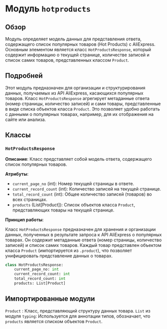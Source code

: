 # Модуль `hotproducts`

## Обзор

Модуль определяет модель данных для представления ответа, содержащего список популярных товаров (Hot Products) с AliExpress. Основным элементом является класс `HotProductsResponse`, который содержит информацию о текущей странице, количестве записей и список самих товаров, представленных классом `Product`.

## Подробней

Этот модуль предназначен для организации и структурирования данных, получаемых из API AliExpress, касающихся популярных товаров. Класс `HotProductsResponse` агрегирует метаданные ответа (номер страницы, количество записей) и сами товары, представленные в виде списка объектов класса `Product`. Это позволяет удобно работать с данными о популярных товарах, например, для их отображения на сайте или анализа.

## Классы

### `HotProductsResponse`

**Описание**: Класс представляет собой модель ответа, содержащего список популярных товаров.

**Атрибуты**:

- `current_page_no` (int): Номер текущей страницы в ответе.
- `current_record_count` (int): Количество записей на текущей странице.
- `total_record_count` (int): Общее количество записей (товаров) во всех страницах.
- `products` (List[Product]): Список объектов класса `Product`, представляющих товары на текущей странице.

**Принцип работы**:

Класс `HotProductsResponse` предназначен для хранения и организации данных, полученных в результате запроса к API AliExpress о популярных товарах. Он содержит метаданные ответа (номер страницы, количество записей) и список самих товаров. Каждый товар представлен объектом класса `Product` (импортируется из `.product`), что позволяет унифицировать представление данных о товарах.

```python
class HotProductsResponse:
    current_page_no: int
    current_record_count: int
    total_record_count: int
    products: List[Product]
```
## Импортированные модули
`Product` : Класс, представляющий структуру данных товара.
`List` из модуля `typing`: Используется для аннотации типов, обозначает, что `products` является списком объектов `Product`.
```
